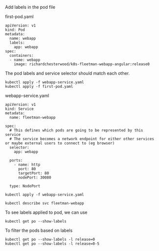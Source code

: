Add labels in the pod file

first-pod.yaml
```
apiVersion: v1
kind: Pod
metadata:
  name: webapp
  labels:
    app: webapp
spec: 
  containers:
  - name: webapp
    image: richardchesterwood/k8s-fleetman-webapp-angular:release0
```

The pod labels and service selector should match each other.

```
kubectl apply -f webapp-service.yaml
kubectl apply -f first-pod.yaml
```

webapp-service.yaml
```
apiVersion: v1
kind: Service
metadata:
  name: fleetman-webapp

spec: 
  # This defines which pods are going to be represented by this service
  # The service becomes a network endpoint for either other services or maybe external users to connect to (eg browser)
  selector: 
    app: webapp
    
  ports:
    - name: http
      port: 80
      targetPort: 80
      nodePort: 30080
  
  type: NodePort
 ```
 ```
 kubectl apply -f webapp-service.yaml
 ```
 
```
kubectl describe svc fleetman-webapp
```

To see labels applied to pod, we can use
```
kubectl get po --show-labels
```

To filter the pods based on labels
```
kubectl get po --show-labels -l release=0
kubectl get po --show-labels -l release=0-5
```
